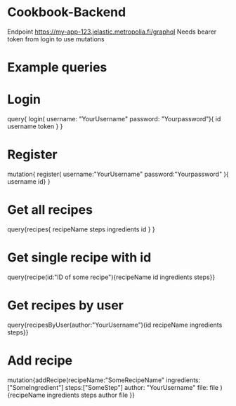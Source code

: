 # Cookbook-Backend

Endpoint https://my-app-123.jelastic.metropolia.fi/graphql
Needs bearer token from login to use mutations
# Example queries

# Login
query{
  login(
    username: "YourUsername"
  	password: "Yourpassword"){
    id
  username
    token
  }
}

# Register
mutation{
  register(
  username:"YourUsername"
  password:"Yourpassword"
	){
    username
  	id}
}

# Get all recipes
query{recipes{
  recipeName
  steps
  ingredients
  id
}
}
# Get single recipe with id
query{recipe(id:"ID of some recipe"){recipeName id ingredients steps}}

# Get recipes by user
query{recipesByUser(author:"YourUsername"){id recipeName ingredients steps}}
# Add recipe
mutation{addRecipe(recipeName:"SomeRecipeName"
  ingredients:["SomeIngredient"]
  steps:["SomeStep"]
	author: "YourUsername"
  file: file
){recipeName ingredients steps author file }}
